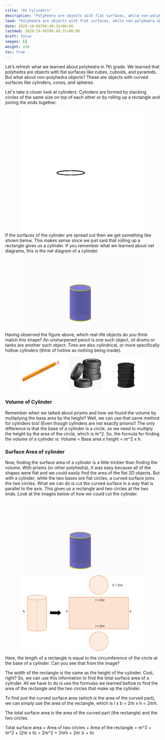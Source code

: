 ```yaml
---
title: "01 Cylinders"
description: "Polyhedra are objects with flat surfaces, while non-polyhedra objects have curved surfaces like cylinders. Cylinders are formed by stacking circles or rolling up a rectangle. The volume of a cylinder is found by multiplying the base area by the height, while the surface area is found by adding the areas of the two circles and the curved surface. Real-life examples of cylinders include pencils, oil drums, and tires."
lead: "Polyhedra are objects with flat surfaces, while non-polyhedra objects have curved surfaces like cylinders. Cylinders are formed by stacking circles or rolling up a rectangle. The volume of a cylinder is found by multiplying the base area by the height, while the surface area is found by adding the areas of the two circles and the curved surface. Real-life examples of cylinders include pencils, oil drums, and tires."
date: 2020-10-06T08:49:31+00:00
lastmod: 2020-10-06T08:49:31+00:00
draft: false
images: []
weight: 320
toc: true
---
```


Let’s refresh what we learned about polyhedra in 7th grade. We learned that polyhedra are objects with flat surfaces like cubes, cuboids, and pyramids. But what about non-polyhedra objects? These are objects with curved surfaces like cylinders, cones, and spheres. 

Let's take a closer look at cylinders. Cylinders are formed by stacking circles of the same size on top of each other or by rolling up a rectangle and joining the ends together. 
 
<img src="7_1_circles_extended.gif" width="400" style="display: block; margin: 0 auto;">
If the surfaces of the cylinder are spread out then we get something like shown below. This makes sense since we just said that rolling up a rectangle gives us a cylinder. If you remember what we learned about net diagrams, this is the net diagram of a cylinder. 
<img src="7_2_net_of_a_cylinder.gif" width="400" style="display: block; margin: 0 auto;">

Having observed the figure above, which real-life objects do you think match this shape? An unsharpened pencil is one such object, oil drums or tanks are another such object. Tires are also cylindrical, or more specifically hollow cylinders (think of hollow as nothing being inside).

<img src="7_4_cylindrical_objects.jpg" width="400" style="display: block; margin: 0 auto;">

### Volume of Cylinder

Remember when we talked about prisms and how we found the volume by multiplying the base area by the height? Well, we can use that same method for cylinders too! (Even though cylinders are not exactly prisms!) The only difference is that the base of a cylinder is a circle, so we need to multiply the height by the area of the circle, which is πr^2. So, the formula for finding the volume of a cylinder is: Volume =  Base area x height = πr^2 x h. 

### Surface Area of cylinder

Now, finding the surface area of a cylinder is a little trickier than finding the volume. With prisms (or other polyhedra), it was easy because all of the shapes were flat and we could easily find the area of the flat 2D objects. But with a cylinder, while the two bases are flat circles, a curved surface joins the two circles. What we can do is cut the curved surface in a way that is parallel to the axis. This gives us a rectangle and two circles at the two ends. Look at the images below of how we could cut the cylinder. 

<img src="7_2_net_of_a_cylinder.gif" width="400" style="display: block; margin: 0 auto;">


<img src="7_19_net_cylinder.jpg" width="400" style="display: block; margin: 0 auto;">


Here, the length of a rectangle is equal to the circumference of the circle at the base of a cylinder. Can you see that from the image?

The width of the rectangle is the same as the height of the cylinder. Cool, right? So, we can use this information to find the total surface area of a cylinder. All we have to do is use the formulas we learned before to find the area of the rectangle and the two circles that make up the cylinder. 

To find just the curved surface area (which is the area of the curved part), we can simply use the area of the rectangle, which is l x b = 2πr x h = 2πrh. 

The total surface area is the area of the curved part (the rectangle) and the two circles. 

Total surface area = Area of two circles + Area of the rectangle = πr^2 + πr^2 + (2πr x h) = 2πr^2 + 2πrh = 2πr (r + h)
